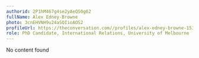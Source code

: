 ```yaml
---
authorid: 2P1hM467g4se2yAeQS0g62
fullName: Alex Edney-Browne
photo: 3cnEHVNH9u24aSQIioAOS2
profileUrl: https://theconversation.com//profiles/alex-edney-browne-153108
role: PhD Candidate, International Relations, University of Melbourne
---
```

No content found